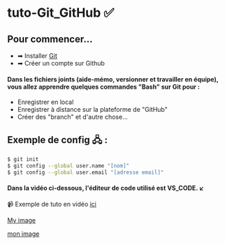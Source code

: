 # tuto-Git_GitHub &#9989;

## Pour commencer...
- &#10145; Installer [Git](https://git-scm.com/)
- &#10145; Créer un compte sur Github

#### Dans les fichiers joints (aide-mémo, versionner et travailler en équipe), vous allez apprendre quelques commandes "Bash" sur Git pour :
- Enregistrer en local
- Enregistrer à distance sur la plateforme de "GitHub"
- Créer des "branch" et d'autre chose...

## Exemple de config &#128423; :
```sh
$ git init
$ git config --global user.name "[nom]"
$ git config --global user.email "[adresse email]"
````

#### Dans la vidéo ci-dessous, l'éditeur de code utilisé est VS_CODE. &#8601;

&#128249; Exemple de tuto en vidéo [ici](https://www.youtube.com/watch?v=eXF0epLeCgo)

[My image](https://github.com/wdev21eich/tuto-Git_GitHub/blob/main/versionner-GitHub.png)

[mon image](Aide-mémo_github-git-cheat-sheet_P1.jpg)
